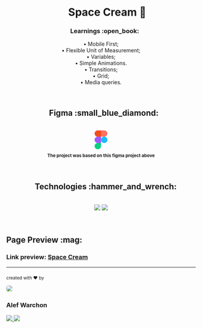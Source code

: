 ## <h1 align="center">&nbsp;&nbsp;&nbsp;&nbsp;&nbsp;Space Cream :shaved_ice:</h1>

<h3 align="center">&nbsp;&nbsp;&nbsp;&nbsp;&nbsp;Learnings :open_book:</h3>

<p align="center">
• Mobile First;
<br/>
• Flexible Unit of Measurement;
<br/>
• Variables;
<br/>
• Simple Animations.
<br/>
• Transitions;
<br/>
• Grid;
<br/>
• Media queries. 
</p>

<br/>

<div align="center">
<h2>&nbsp;&nbsp;&nbsp;Figma :small_blue_diamond:</h2>
<br/>
<a href="https://www.figma.com/file/NNOcmHW5IVNgldbOufuUgI/Stage-03-Grid-com-anima%C3%A7%C3%B5es-Copy?fuid=1130144160993271217"> <img height="50em" src="./assets/figmaicon.png" />
</a>
<br/>
<sub><b>The project was based on this figma project above</b></sub>
</div>

<br/>
<br/>

<div align="center">
<h2>&nbsp;&nbsp;&nbsp;&nbsp;&nbsp;Technologies :hammer_and_wrench:</h2>
<br/>
<img height="80em" src="https://cdn.jsdelivr.net/gh/devicons/devicon/icons/css3/css3-original.svg" />
<img height="80em" src="https://cdn.jsdelivr.net/gh/devicons/devicon/icons/html5/html5-original.svg" />
</div>

<br/>
<br/>

<div>
<h2>Page Preview :mag:</h2>
<h3>Link preview: <a href="https://alefwarchon.github.io/Space-Cream/">Space Cream<a/></h3>
</div>


<hr/>

<sub>created with ♥ by</sub>
    
<img style="border-radius: 30%;" src="https://avatars.githubusercontent.com/u/109194445?s=96&v=4" width="75px;" />
<h3>Alef Warchon</h3>
<a href="https://www.linkedin.com/in/alef-warchon-400571245/" target="_blank"><img 
src="https://img.shields.io/badge/-LinkedIn-%230077B5?style=for-the-badge&logo=linkedin&logoColor=white" target="_blank" />
</a>
<a href="https://www.youtube.com/channel/UC8NcQCGYRvwA5iB7lIy7rCg" target="_blank"><img 
src="https://img.shields.io/badge/YouTube-FF0000?style=for-the-badge&logo=youtube&logoColor=white" target="_blank" />
</a>
